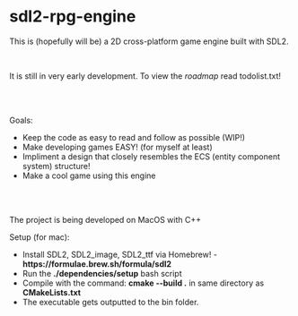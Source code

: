 # sdl2-rpg-engine
<p>This is (hopefully will be) a 2D cross-platform game engine built with SDL2.</p>
<br>
<p>It is still in very early development. To view the <i>roadmap</i> read todolist.txt!</p>
<br>
<br>
<p>
Goals:
<ul>
    <li>Keep the code as easy to read and follow as possible (WIP!)</li>
    <li>Make developing games EASY! (for myself at least)</li>
    <li>Impliment a design that closely resembles the ECS (entity component system) structure!</li>
    <li>Make a cool game using this engine</li>
</ul>
</p>
<br>
<br>
<p>The project is being developed on MacOS with C++</p>
<p>Setup (for mac):</p>
<ul>
    <li>Install SDL2, SDL2_image, SDL2_ttf via Homebrew! - <b>https://formulae.brew.sh/formula/sdl2</b></li>
    <li>Run the <b>./dependencies/setup</b> bash script</li>
    <li>Compile with the command: <b>cmake --build .</b> in same directory as <b>CMakeLists.txt</b></li>
    <li>The executable gets outputted to the bin folder.</li>
</ul>